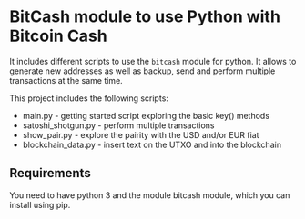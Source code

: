 # BitCash module to use Python with Bitcoin Cash
It includes different scripts to use the ``bitcash`` module for python.
It allows to generate new addresses as well as backup, send
and perform multiple transactions at the same time.

This project includes the following scripts:

* main.py - getting started script exploring the basic key() methods
* satoshi_shotgun.py - perform multiple transactions
* show_pair.py - explore the pairity with the USD and/or EUR fiat
* blockchain_data.py - insert text on the UTXO and into the blockchain

## Requirements
You need to have python 3 and the module bitcash module, which you can
install using pip.
